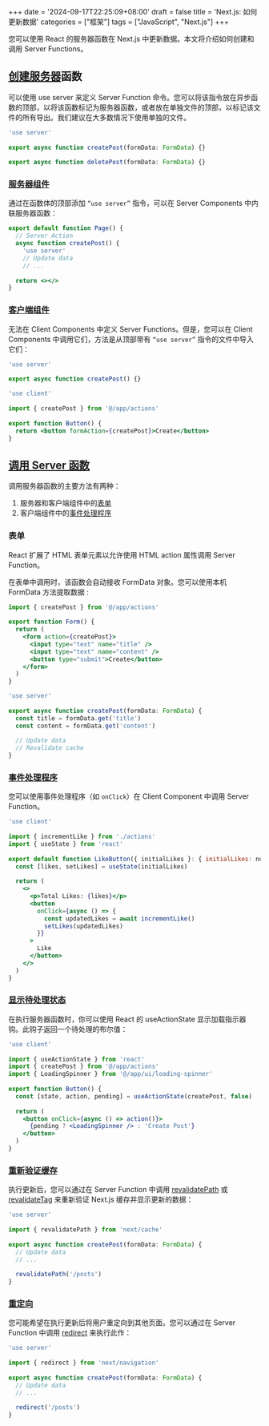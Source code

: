 +++
date = '2024-09-17T22:25:09+08:00'
draft = false
title = 'Next.js: 如何更新数据'
categories = ["框架"]
tags = ["JavaScript", "Next.js"]
+++

您可以使用 React 的服务器函数在 Next.js 中更新数据。本文将介绍如何创建和调用 Server Functions。

## [创建服务器](https://nextjs.org/docs/app/getting-started/updating-data#creating-server-functions)函数

可以使用 use server 来定义 Server Function 命令。您可以将该指令放在异步函数的顶部，以将该函数标记为服务器函数，或者放在单独文件的顶部，以标记该文件的所有导出。我们建议在大多数情况下使用单独的文件。

```jsx
'use server'
 
export async function createPost(formData: FormData) {}
 
export async function deletePost(formData: FormData) {}
```

### [服务器组件](https://nextjs.org/docs/app/getting-started/updating-data#server-components)

通过在函数体的顶部添加 `“use server”` 指令，可以在 Server Components 中内联服务器函数：

```jsx
export default function Page() {
  // Server Action
  async function createPost() {
    'use server'
    // Update data
    // ...
 
  return <></>
}
```

### [客户端组件](https://nextjs.org/docs/app/getting-started/updating-data#client-components)

无法在 Client Components 中定义 Server Functions。但是，您可以在 Client Components 中调用它们，方法是从顶部带有 `“use server”` 指令的文件中导入它们：

```jsx
'use server'
 
export async function createPost() {}
```

```jsx
'use client'
 
import { createPost } from '@/app/actions'
 
export function Button() {
  return <button formAction={createPost}>Create</button>
}
```

## [调用 Server 函数](https://nextjs.org/docs/app/getting-started/updating-data#invoking-server-functions)

调用服务器函数的主要方法有两种：

1. 服务器和客户端组件中的[表单](https://nextjs.org/docs/app/getting-started/updating-data#forms)
2. 客户端组件中的[事件处理程序](https://nextjs.org/docs/app/getting-started/updating-data#event-handlers)

### 表单

React 扩展了 HTML 表单元素以允许使用 HTML action 属性调用 Server Function。

在表单中调用时，该函数会自动接收 FormData 对象。您可以使用本机 FormData 方法提取数据 :

```jsx
import { createPost } from '@/app/actions'
 
export function Form() {
  return (
    <form action={createPost}>
      <input type="text" name="title" />
      <input type="text" name="content" />
      <button type="submit">Create</button>
    </form>
  )
}
```

```jsx
'use server'
 
export async function createPost(formData: FormData) {
  const title = formData.get('title')
  const content = formData.get('content')
 
  // Update data
  // Revalidate cache
}
```

### [事件处理程序](https://nextjs.org/docs/app/getting-started/updating-data#event-handlers)

您可以使用事件处理程序（如 `onClick`）在 Client Component 中调用 Server Function。

```jsx
'use client'
 
import { incrementLike } from './actions'
import { useState } from 'react'
 
export default function LikeButton({ initialLikes }: { initialLikes: number }) {
  const [likes, setLikes] = useState(initialLikes)
 
  return (
    <>
      <p>Total Likes: {likes}</p>
      <button
        onClick={async () => {
          const updatedLikes = await incrementLike()
          setLikes(updatedLikes)
        }}
      >
        Like
      </button>
    </>
  )
}
```

### [显示待处理状态](https://nextjs.org/docs/app/getting-started/updating-data#showing-a-pending-state)

在执行服务器函数时，你可以使用 React 的 useActionState 显示加载指示器 钩。此钩子返回一个待处理的布尔值：

```jsx
'use client'
 
import { useActionState } from 'react'
import { createPost } from '@/app/actions'
import { LoadingSpinner } from '@/app/ui/loading-spinner'
 
export function Button() {
  const [state, action, pending] = useActionState(createPost, false)
 
  return (
    <button onClick={async () => action()}>
      {pending ? <LoadingSpinner /> : 'Create Post'}
    </button>
  )
}
```

### [重新验证缓存](https://nextjs.org/docs/app/getting-started/updating-data#revalidating-the-cache)

执行更新后，您可以通过在 Server Function 中调用 [revalidatePath](https://nextjs.org/docs/app/api-reference/functions/revalidatePath) 或 [revalidateTag](https://nextjs.org/docs/app/api-reference/functions/revalidateTag) 来重新验证 Next.js 缓存并显示更新的数据：

```jsx
'use server'
 
import { revalidatePath } from 'next/cache'
 
export async function createPost(formData: FormData) {
  // Update data
  // ...
 
  revalidatePath('/posts')
}
```

### [重定向](https://nextjs.org/docs/app/getting-started/updating-data#redirecting)

您可能希望在执行更新后将用户重定向到其他页面。您可以通过在 Server Function 中调用 [redirect](https://nextjs.org/docs/app/api-reference/functions/redirect) 来执行此作：

```jsx
'use server'
 
import { redirect } from 'next/navigation'
 
export async function createPost(formData: FormData) {
  // Update data
  // ...
 
  redirect('/posts')
}
```